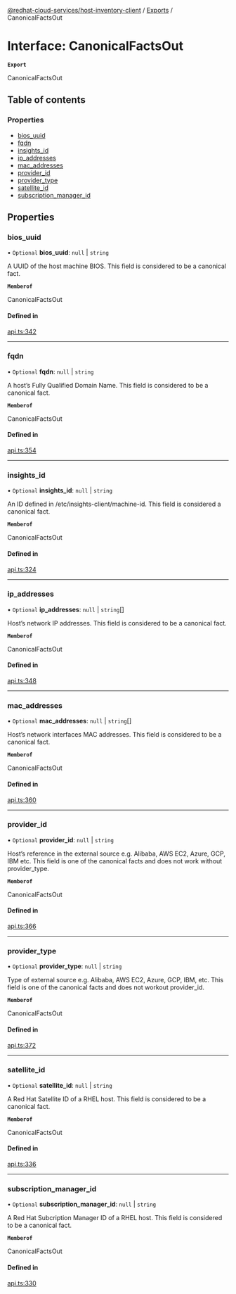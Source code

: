 [@redhat-cloud-services/host-inventory-client](../README.md) / [Exports](../modules.md) / CanonicalFactsOut

# Interface: CanonicalFactsOut

**`Export`**

CanonicalFactsOut

## Table of contents

### Properties

- [bios\_uuid](CanonicalFactsOut.md#bios_uuid)
- [fqdn](CanonicalFactsOut.md#fqdn)
- [insights\_id](CanonicalFactsOut.md#insights_id)
- [ip\_addresses](CanonicalFactsOut.md#ip_addresses)
- [mac\_addresses](CanonicalFactsOut.md#mac_addresses)
- [provider\_id](CanonicalFactsOut.md#provider_id)
- [provider\_type](CanonicalFactsOut.md#provider_type)
- [satellite\_id](CanonicalFactsOut.md#satellite_id)
- [subscription\_manager\_id](CanonicalFactsOut.md#subscription_manager_id)

## Properties

### bios\_uuid

• `Optional` **bios\_uuid**: ``null`` \| `string`

A UUID of the host machine BIOS.  This field is considered to be a canonical fact.

**`Memberof`**

CanonicalFactsOut

#### Defined in

[api.ts:342](https://github.com/RedHatInsights/javascript-clients/blob/main/packages/host-inventory/api.ts#L342)

___

### fqdn

• `Optional` **fqdn**: ``null`` \| `string`

A host’s Fully Qualified Domain Name.  This field is considered to be a canonical fact.

**`Memberof`**

CanonicalFactsOut

#### Defined in

[api.ts:354](https://github.com/RedHatInsights/javascript-clients/blob/main/packages/host-inventory/api.ts#L354)

___

### insights\_id

• `Optional` **insights\_id**: ``null`` \| `string`

An ID defined in /etc/insights-client/machine-id. This field is considered a canonical fact.

**`Memberof`**

CanonicalFactsOut

#### Defined in

[api.ts:324](https://github.com/RedHatInsights/javascript-clients/blob/main/packages/host-inventory/api.ts#L324)

___

### ip\_addresses

• `Optional` **ip\_addresses**: ``null`` \| `string`[]

Host’s network IP addresses.  This field is considered to be a canonical fact.

**`Memberof`**

CanonicalFactsOut

#### Defined in

[api.ts:348](https://github.com/RedHatInsights/javascript-clients/blob/main/packages/host-inventory/api.ts#L348)

___

### mac\_addresses

• `Optional` **mac\_addresses**: ``null`` \| `string`[]

Host’s network interfaces MAC addresses.  This field is considered to be a canonical fact.

**`Memberof`**

CanonicalFactsOut

#### Defined in

[api.ts:360](https://github.com/RedHatInsights/javascript-clients/blob/main/packages/host-inventory/api.ts#L360)

___

### provider\_id

• `Optional` **provider\_id**: ``null`` \| `string`

Host’s reference in the external source e.g. Alibaba, AWS EC2, Azure, GCP, IBM etc. This field is one of the canonical facts and does not work without provider_type.

**`Memberof`**

CanonicalFactsOut

#### Defined in

[api.ts:366](https://github.com/RedHatInsights/javascript-clients/blob/main/packages/host-inventory/api.ts#L366)

___

### provider\_type

• `Optional` **provider\_type**: ``null`` \| `string`

Type of external source e.g. Alibaba, AWS EC2, Azure, GCP, IBM, etc. This field is one of the canonical facts and does not workout provider_id.

**`Memberof`**

CanonicalFactsOut

#### Defined in

[api.ts:372](https://github.com/RedHatInsights/javascript-clients/blob/main/packages/host-inventory/api.ts#L372)

___

### satellite\_id

• `Optional` **satellite\_id**: ``null`` \| `string`

A Red Hat Satellite ID of a RHEL host.  This field is considered to be a canonical fact.

**`Memberof`**

CanonicalFactsOut

#### Defined in

[api.ts:336](https://github.com/RedHatInsights/javascript-clients/blob/main/packages/host-inventory/api.ts#L336)

___

### subscription\_manager\_id

• `Optional` **subscription\_manager\_id**: ``null`` \| `string`

A Red Hat Subcription Manager ID of a RHEL host.  This field is considered to be a canonical fact.

**`Memberof`**

CanonicalFactsOut

#### Defined in

[api.ts:330](https://github.com/RedHatInsights/javascript-clients/blob/main/packages/host-inventory/api.ts#L330)
